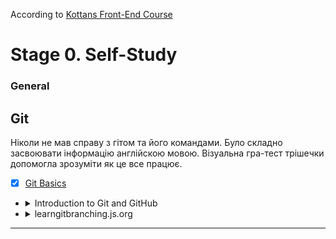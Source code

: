 According to [Kottans Front-End Course](https://github.com/kottans/frontend/blob/2022_UA/contents.md)

# Stage 0. Self-Study

### General

## Git
Ніколи не мав справу з гітом та його командами.
Було складно засвоювати інформацію англійскою мовою.
Візуальна гра-тест трішечки допомогла зрозуміти як це все працює. 

- [X]  [Git Basics](https://github.com/kottans/frontend/blob/2022_UA/tasks/git-intro.md) 

- <details>
    <summary>Introduction to Git and GitHub</summary>
    <img src = "./img/1 week complete.jpg">
    <img src = "./img/2 week complete.jpg">
  </details>

- <details>
    <summary>learngitbranching.js.org</summary>
    <img src = "./img/learngitbranching 1 done.jpg">
    <img src = "./img/learngitbranching 2 done.jpg">
  </details>

---
